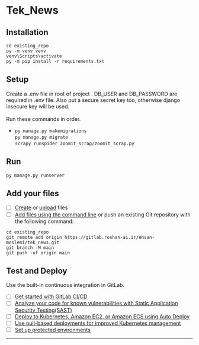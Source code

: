 # Tek_News


## Installation

```
cd existing_repo
py -m venv venv
venv\Scripts\activate
py -m pip install -r requirements.txt

```

## Setup
Create a .env file in root of project .
DB_USER and DB_PASSWORD are required in .env file. Also put a secure secret key too, otherwise django insecure key will be used.
<br><br>Run these commands in order.<br>
* `py manage.py makemigrations`<br>
`py manage.py migrate`<br>
`scrapy runspider zoomit_scrap/zoomit_scrap.py`<br>

## Run
`py manage.py runserver`<br>


## Add your files

- [ ] [Create](https://docs.gitlab.com/ee/user/project/repository/web_editor.html#create-a-file) or [upload](https://docs.gitlab.com/ee/user/project/repository/web_editor.html#upload-a-file) files
- [ ] [Add files using the command line](https://docs.gitlab.com/ee/gitlab-basics/add-file.html#add-a-file-using-the-command-line) or push an existing Git repository with the following command:

```
cd existing_repo
git remote add origin https://gitlab.roshan-ai.ir/ehsan-moslemi/tek_news.git
git branch -M main
git push -uf origin main
```

## Test and Deploy

Use the built-in continuous integration in GitLab.

- [ ] [Get started with GitLab CI/CD](https://docs.gitlab.com/ee/ci/quick_start/index.html)
- [ ] [Analyze your code for known vulnerabilities with Static Application Security Testing(SAST)](https://docs.gitlab.com/ee/user/application_security/sast/)
- [ ] [Deploy to Kubernetes, Amazon EC2, or Amazon ECS using Auto Deploy](https://docs.gitlab.com/ee/topics/autodevops/requirements.html)
- [ ] [Use pull-based deployments for improved Kubernetes management](https://docs.gitlab.com/ee/user/clusters/agent/)
- [ ] [Set up protected environments](https://docs.gitlab.com/ee/ci/environments/protected_environments.html)

***


